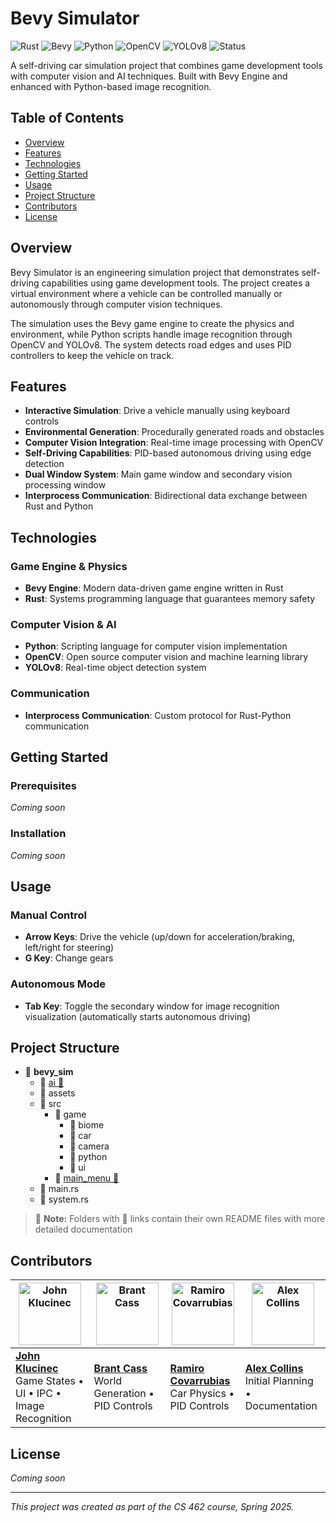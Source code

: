 # Bevy Simulator

![Rust](https://img.shields.io/badge/Rust-000000?style=for-the-badge&logo=rust&logoColor=white)
![Bevy](https://img.shields.io/badge/Bevy-232326?style=for-the-badge&logo=rust&logoColor=white)
![Python](https://img.shields.io/badge/Python-3776AB?style=for-the-badge&logo=python&logoColor=white)
![OpenCV](https://img.shields.io/badge/OpenCV-5C3EE8?style=for-the-badge&logo=opencv&logoColor=white)
![YOLOv8](https://img.shields.io/badge/YOLOv8-00FFFF?style=for-the-badge&logo=yolo&logoColor=white)
![Status](https://img.shields.io/badge/Status-In_Development-yellow?style=for-the-badge)


A self-driving car simulation project that combines game development tools with computer vision and AI techniques. Built with Bevy Engine and enhanced with Python-based image recognition.

## Table of Contents

- [Overview](#overview)
- [Features](#features)
- [Technologies](#technologies)
- [Getting Started](#getting-started)
- [Usage](#usage)
- [Project Structure](#project-structure)
- [Contributors](#contributors)
- [License](#license)


## Overview

Bevy Simulator is an engineering simulation project that demonstrates self-driving capabilities using game development tools. The project creates a virtual environment where a vehicle can be controlled manually or autonomously through computer vision techniques.

The simulation uses the Bevy game engine to create the physics and environment, while Python scripts handle image recognition through OpenCV and YOLOv8. The system detects road edges and uses PID controllers to keep the vehicle on track.

## Features

- **Interactive Simulation**: Drive a vehicle manually using keyboard controls
- **Environmental Generation**: Procedurally generated roads and obstacles
- **Computer Vision Integration**: Real-time image processing with OpenCV
- **Self-Driving Capabilities**: PID-based autonomous driving using edge detection
- **Dual Window System**: Main game window and secondary vision processing window
- **Interprocess Communication**: Bidirectional data exchange between Rust and Python


## Technologies

### Game Engine \& Physics

- **Bevy Engine**: Modern data-driven game engine written in Rust
- **Rust**: Systems programming language that guarantees memory safety


### Computer Vision \& AI

- **Python**: Scripting language for computer vision implementation
- **OpenCV**: Open source computer vision and machine learning library
- **YOLOv8**: Real-time object detection system


### Communication

- **Interprocess Communication**: Custom protocol for Rust-Python communication


## Getting Started

### Prerequisites

*Coming soon*

### Installation

*Coming soon*

## Usage

### Manual Control

- **Arrow Keys**: Drive the vehicle (up/down for acceleration/braking, left/right for steering)
- **G Key**: Change gears

### Autonomous Mode

- **Tab Key**: Toggle the secondary window for image recognition visualization (automatically starts autonomous driving)


## Project Structure

- 📁 **bevy_sim**
  - 📁 [ai 🔗](./ai)
  - 📁 assets
  - 📁 src
    - 📁 game
      - 📁 biome
      - 📁 car
      - 📁 camera
      - 📁 python
      - 📁 ui
    - 📁 [main_menu 🔗](src/main_menu)
  - 📄 main.rs
  - 📄 system.rs

> 📌 **Note:** Folders with 🔗 links contain their own README files with more detailed documentation


## Contributors

| [<img src="https://avatars.githubusercontent.com/u/72411904?v=4" width="100" alt="John Klucinec">](https://github.com/johnklucinec) | [<img src="https://avatars.githubusercontent.com/u/94635676?v=4" width="100" alt="Brant Cass">](https://github.com/brantcass) | [<img src="https://avatars.githubusercontent.com/u/101136913?s=64&v=4" width="100" alt="Ramiro Covarrubias">](https://github.com/Roxamir) | [<img src="https://avatars.githubusercontent.com/u/100557101?s=64&v=4" width="100" alt="Alex Collins">](https://github.com/acolli33) |
|------------------------------------------------------------------------------------------------------------------------------------|-----------------------------------------------------------------------------------------------------------------------------|------------------------------------------------------------------------------------------------------------------------------------------|--------------------------------------------------------------------------------------------------------------------------------------|
| **[John Klucinec](https://github.com/johnklucinec)**<br>Game States • UI • IPC • Image Recognition                                  | **[Brant Cass](https://github.com/brantcass)**<br>World Generation • PID Controls                                           | **[Ramiro Covarrubias](https://github.com/Roxamir)**<br>Car Physics • PID Controls                                                      | **[Alex Collins](https://github.com/acolli33)**<br>Initial Planning • Documentation                                                  |

## License

*Coming soon*

---

*This project was created as part of the CS 462 course, Spring 2025.*